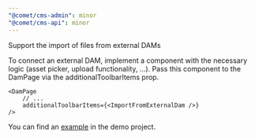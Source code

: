 ```yaml
---
"@comet/cms-admin": minor
"@comet/cms-api": minor
---
```


Support the import of files from external DAMs

To connect an external DAM, implement a component with the necessary logic (asset picker, upload functionality, ...). Pass this component to the DamPage via the additionalToolbarItems prop.

```tsx
<DamPage
    // ...
    additionalToolbarItems={<ImportFromExternalDam />}
/>
```

You can find an [example](https://github.com/vivid-planet/comet/blob/028aba5e267a698af3b036697964600cdb5889cb/demo/admin/src/dam/ImportFromUnsplash.tsx) in the demo project.

